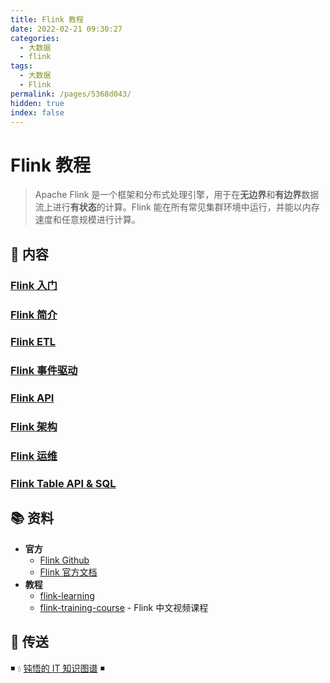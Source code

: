 ```yaml
---
title: Flink 教程
date: 2022-02-21 09:30:27
categories:
  - 大数据
  - flink
tags:
  - 大数据
  - Flink
permalink: /pages/5368d043/
hidden: true
index: false
---
```


# Flink 教程

> Apache Flink 是一个框架和分布式处理引擎，用于在**无边界**和**有边界**数据流上进行**有状态**的计算。Flink 能在所有常见集群环境中运行，并能以内存速度和任意规模进行计算。

## 📖 内容

### [Flink 入门](Flink入门.md)

### [Flink 简介](Flink简介.md)

### [Flink ETL](FlinkETL.md)

### [Flink 事件驱动](Flink事件驱动.md)

### [Flink API](FlinkApi.md)

### [Flink 架构](Flink架构.md)

### [Flink 运维](Flink运维.md)

### [Flink Table API & SQL](FlinkTableApi.md)

## 📚 资料

- **官方**
  - [Flink Github](https://github.com/apache/flink)
  - [Flink 官方文档](https://nightlies.apache.org/flink/flink-docs-release-1.14/zh/)
- **教程**
  - [flink-learning](https://github.com/zhisheng17/flink-learning)
  - [flink-training-course](https://github.com/flink-china/flink-training-course) - Flink 中文视频课程

## 🚪 传送

◾ 💧 [钝悟的 IT 知识图谱](https://dunwu.github.io/waterdrop/) ◾